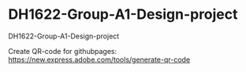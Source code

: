 # DH1622-Group-A1-Design-project
 
DH1622-Group-A1-Design-project


Create QR-code for githubpages: https://new.express.adobe.com/tools/generate-qr-code